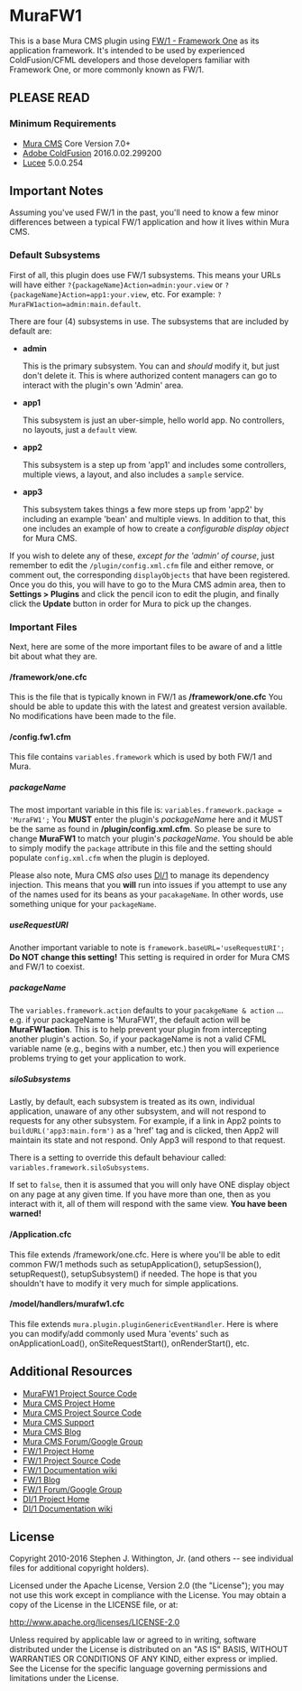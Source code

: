 # MuraFW1

This is a base Mura CMS plugin using [FW/1 - Framework One](https://github.com/framework-one/fw1)
as its application framework. It's intended to be used by experienced
ColdFusion/CFML developers and those developers familiar with Framework One,
or more commonly known as FW/1.

## PLEASE READ

### Minimum Requirements
* [Mura CMS](http://www.getmura.com) Core Version 7.0+
* [Adobe ColdFusion](http://www.adobe.com/coldfusion) 2016.0.02.299200
* [Lucee](http://lucee.org) 5.0.0.254


## Important Notes
Assuming you've used FW/1 in the past, you'll need to know
a few minor differences between a typical FW/1 application
and how it lives within Mura CMS.

### Default Subsystems
First of all, this plugin does use FW/1 subsystems. This means your
URLs will have either `?{packageName}Action=admin:your.view`
or `?{packageName}Action=app1:your.view`, etc. For example:
`?MuraFW1action=admin:main.default`.

There are four (4) subsystems in use. The subsystems that are
included by default are:

* **admin**

    This is the primary subsystem. You can and *should* modify it,
    but just don't delete it. This is where authorized content
    managers can go to interact with the plugin's own 'Admin' area.

* **app1**

    This subsystem is just an uber-simple, hello world app. No controllers,
   no layouts, just a `default` view.

* **app2**

    This subsystem is a step up from 'app1' and includes some controllers,
    multiple views, a layout, and also includes a `sample` service.

* **app3**

    This subsystem takes things a few more steps up from 'app2' by
    including an example 'bean' and multiple views. In addition to that,
    this one includes an example of how to create a
    *configurable display object* for Mura CMS.

If you wish to delete any of these, *except for the 'admin' of course*,
just remember to edit the `/plugin/config.xml.cfm` file and either
remove, or comment out, the corresponding `displayObjects` that
have been registered. Once you do this, you will have to go to the
Mura CMS admin area, then to **Settings > Plugins** and click the
pencil icon to edit the plugin, and finally click the **Update** button
in order for Mura to pick up the changes.

### Important Files
Next, here are some of the more important files to be aware of
and a little bit about what they are.

#### /framework/one.cfc
This is the file that is typically known in FW/1 as
**/framework/one.cfc** You should be able to update this
with the latest and greatest version available. No modifications
have been made to the file.

#### /config.fw1.cfm
This file contains `variables.framework` which is used by both
FW/1 and Mura.

##### packageName
The most important variable in this file is:
`variables.framework.package = 'MuraFW1';` You **MUST** enter
the plugin's *packageName* here and it MUST be the same as found
in **/plugin/config.xml.cfm**. So please be sure to change
**MuraFW1** to match your plugin's *packageName*. You should be
able to simply modify the `package` attribute in this file and the
setting should populate `config.xml.cfm` when the plugin is deployed.

Please also note, Mura CMS *also* uses [DI/1](https://github.com/framework-one/di1)
to manage its dependency injection. This means that you **will** run
into issues if you attempt to use any of the names used for its
beans as your `pacakageName`. In other words, use something unique for
your `packageName`.

##### useRequestURI
Another important variable to note is `framework.baseURL='useRequestURI';`
**Do NOT change this setting!** This setting is required in order
for Mura CMS and FW/1 to coexist.

##### packageName
The `variables.framework.action` defaults to your
`pacakgeName & action` ... e.g. if your packageName is 'MuraFW1',
the default action will be **MuraFW1action**.  This is to help
prevent your plugin from intercepting another plugin's action.
So, if your packageName is not a valid CFML variable name
(e.g., begins with a number, etc.) then you will experience
problems trying to get your application to work.

##### siloSubsystems
Lastly, by default, each subsystem is treated as its own, individual
application, unaware of any other subsystem, and will not respond to
requests for any other subsystem. For example, if a link in App2 points
to `buildURL('app3:main.form')` as a 'href' tag and is clicked, then
App2 will maintain its state and not respond. Only App3 will respond to
that request.

There is a setting to override this default behaviour called:
`variables.framework.siloSubsystems`.

If set to `false`, then it is assumed that you will only have ONE
display object on any page at any given time. If you have more than
one, then as you interact with it, all of them will respond with the
same view. **You have been warned!**

#### /Application.cfc
This file extends /framework/one.cfc. Here is where you'll be able
to edit common FW/1 methods such as setupApplication(), setupSession(),
setupRequest(), setupSubsystem() if needed. The hope is that you
shouldn't have to modify it very much for simple applications.

#### /model/handlers/murafw1.cfc
This file extends `mura.plugin.pluginGenericEventHandler`. Here is
where you can modify/add commonly used Mura 'events' such as
onApplicationLoad(), onSiteRequestStart(), onRenderStart(), etc.



## Additional Resources
* [MuraFW1 Project Source Code](http://github.com/stevewithington/MuraFW1)
* [Mura CMS Project Home](http://www.getmura.com)
* [Mura CMS Project Source Code](http://github.com/blueriver/MuraCMS)
* [Mura CMS Support](http://www.getmura.com/support/)
* [Mura CMS Blog](http://www.getmura.com/blog/)
* [Mura CMS Forum/Google Group](https://groups.google.com/group/mura-cms-developers)
* [FW/1 Project Home](http://fw1.riaforge.org)
* [FW/1 Project Source Code](https://github.com/framework-one/fw1)
* [FW/1 Documentation wiki](https://github.com/framework-one/fw1/wiki)
* [FW/1 Blog](http://corfield.org/blog/archives.cfm/category/fw1)
* [FW/1 Forum/Google Group](http://groups.google.com/group/framework-one/)
* [DI/1 Project Home](https://github.com/framework-one/di1)
* [DI/1 Documentation wiki](https://github.com/framework-one/di1/wiki)


## License
Copyright 2010-2016 Stephen J. Withington, Jr. (and others -- see individual files for additional copyright holders).

Licensed under the Apache License, Version 2.0 (the "License"); you may not use this work except in compliance with the License. You may obtain a copy of the License in the LICENSE file, or at:

http://www.apache.org/licenses/LICENSE-2.0

Unless required by applicable law or agreed to in writing, software distributed under the License is distributed on an "AS IS" BASIS, WITHOUT WARRANTIES OR CONDITIONS OF ANY KIND, either express or implied. See the License for the specific language governing permissions and limitations under the License.
